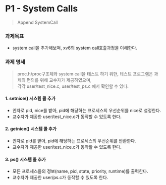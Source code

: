 # P1 - System Calls
> Append SystemCall

### 과제목표
 - system call을 추가해보며, xv6의 system call호출과정을 이해한다.


### 과제 명세
> proc.h/proc구조체와 system call을 테스트 하기 위한, 테스트 프로그램은 과제의 편의를 위해 교수자가 제공하였으며,<br>
> 각각 user/test_nice.c, user/test_ps.c 에서 확인할 수 있다.
#### 1. **setnice()** 시스템 콜 추가
  - 인자로 pid, nice를 받아, pid에 해당하는 프로세스의 우선순위를 nice로 설정한다.
  - 교수자가 제공한 user/test_nice.c가 동작할 수 있도록 한다.
#### 2. **getnice()**  시스템 콜 추가
  - 인자로 pid를 받아, pid에 해당하는 프로세스의 우선순위를 반환한다.
  - 교수자가 제공한 user/test_nice.c가 동작할 수 있도록 한다.
#### 3. **ps()** 시스템 콜 추가
  - 모든 프로세스들의 정보(name, pid, state, priority, runtime)를 출력한다.
  - 교수자가 제공한 user/ps.c가 동작할 수 있도록 한다.

